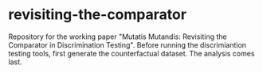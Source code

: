 # revisiting-the-comparator

Repository for the working paper "Mutatis Mutandis: Revisiting the Comparator in Discrimination Testing". Before running the discrimiantion testing tools, first generate the counterfactual dataset. The analysis comes last.
